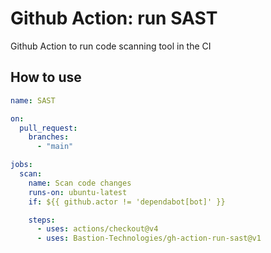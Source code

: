 # Github Action: run SAST

Github Action to run code scanning tool in the CI

## How to use

```yaml
name: SAST

on:
  pull_request:
    branches:
      - "main"

jobs:
  scan:
    name: Scan code changes
    runs-on: ubuntu-latest
    if: ${{ github.actor != 'dependabot[bot]' }}

    steps:
      - uses: actions/checkout@v4
      - uses: Bastion-Technologies/gh-action-run-sast@v1
```
